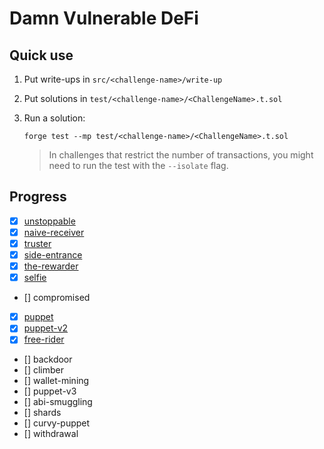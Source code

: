 # Damn Vulnerable DeFi

## Quick use

1. Put write-ups in `src/<challenge-name>/write-up`
2. Put solutions in `test/<challenge-name>/<ChallengeName>.t.sol`
3. Run a solution:

   `forge test --mp test/<challenge-name>/<ChallengeName>.t.sol`

   > In challenges that restrict the number of transactions, you might need to run the test with the `--isolate` flag.

## Progress

- [x] [unstoppable](src/unstoppable/write-up)
- [x] [naive-receiver](src/naive-receiver/write-up)
- [x] [truster](src/truster/write-up)
- [x] [side-entrance](src/side-entrance/write-up)
- [x] [the-rewarder](src/the-rewarder/write-up)
- [x] [selfie](src/selfie/write-up)
- [] compromised
- [x] [puppet](src/puppet/write-up)
- [x] [puppet-v2](src/puppet-v2/write-up)
- [x] [free-rider](src/free-rider/write-up)
- [] backdoor
- [] climber
- [] wallet-mining
- [] puppet-v3
- [] abi-smuggling
- [] shards
- [] curvy-puppet
- [] withdrawal
